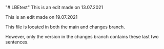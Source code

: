"# LBEtest" 
This is an edit made on 13.07.2021

This is an edit made on 19.07.2021

This file is located in both the main and changes branch.

However, only the version in the changes branch contains these last two sentences.
